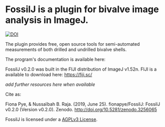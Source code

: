 # FossilJ is a plugin for bivalve image analysis in ImageJ. 

[![DOI](https://zenodo.org/badge/DOI/10.5281/zenodo.3256065.svg)](https://doi.org/10.5281/zenodo.3256065)

The plugin provides free, open source tools for semi-automated measurements of both drilled and undrilled bivalve shells. 

The program's documentation is available here:

FossilJ v0.2.0 was built in the FIJI distribution of ImageJ v1.52n.
FIJI is a available to download here: https://fiji.sc/

*add further resources here when available*

Cite as:

Fiona Pye, & Nussaïbah B. Raja. (2019, June 25). fionapye/FossilJ: FossilJ v0.2.0 (Version v0.2.0). Zenodo. http://doi.org/10.5281/zenodo.3256065

FossilJ is licensed under a [AGPLv3 License](https://tldrlegal.com/license/gnu-affero-general-public-license-v3-(agpl-3.0)#summary).
